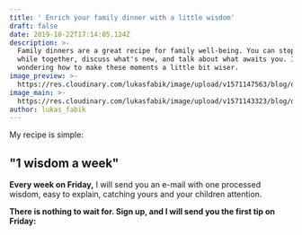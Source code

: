 ```yaml
---
title: ' Enrich your family dinner with a little wisdom'
draft: false
date: 2019-10-22T17:14:05.124Z
description: >-
  Family dinners are a great recipe for family well-being. You can stop for a
  while together, discuss what's new, and talk about what awaits you. I was
  wondering how to make these moments a little bit wiser.
image_preview: >-
  https://res.cloudinary.com/lukasfabik/image/upload/v1571147563/blog/dinner-thumb.jpg
image_main: >-
  https://res.cloudinary.com/lukasfabik/image/upload/v1571143323/blog/dinner-main.jpg
author: lukas_fabik
---
```

My recipe is simple:

## "1 wisdom a week"

**Every week on Friday,** I will send you an e-mail with one processed wisdom, easy to explain, catching yours and your children attention.

**There is nothing to wait for. Sign up, and I will send you the first tip on Friday:**

<script charset="utf-8" type="text/javascript" src="//js.hsforms.net/forms/shell.js"></script>

<script>
  hbspt.forms.create({
	portalId: "5560121",
	formId: "d8f631bb-0a2c-475d-b4a8-c0d7689570c2"
});
</script>
